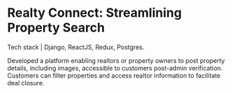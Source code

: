 # Realty Connect: Streamlining Property Search

Tech stack | Django, ReactJS, Redux, Postgres.

Developed a platform enabling realtors or property owners to post property details, including images, accessible to customers post-admin verification. Customers can filter properties and access realtor information to facilitate deal closure.
